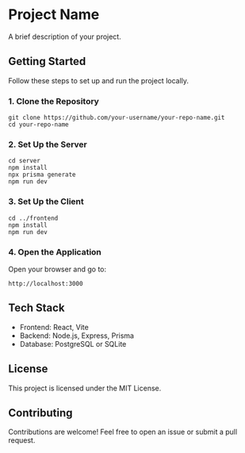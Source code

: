 # Project Name

A brief description of your project.

## Getting Started

Follow these steps to set up and run the project locally.

### 1. Clone the Repository

```
git clone https://github.com/your-username/your-repo-name.git
cd your-repo-name
```

### 2. Set Up the Server

```
cd server
npm install
npx prisma generate
npm run dev
```

### 3. Set Up the Client

```
cd ../frontend
npm install
npm run dev
```

### 4. Open the Application

Open your browser and go to:

```
http://localhost:3000
```

## Tech Stack

- Frontend: React, Vite
- Backend: Node.js, Express, Prisma
- Database: PostgreSQL or SQLite

## License

This project is licensed under the MIT License.

## Contributing

Contributions are welcome! Feel free to open an issue or submit a pull request.
